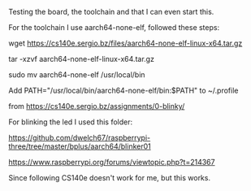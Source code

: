 Testing the board, the toolchain and that I can even start this.

For the toolchain I use aarch64-none-elf, followed these steps:

wget https://cs140e.sergio.bz/files/aarch64-none-elf-linux-x64.tar.gz

tar -xzvf aarch64-none-elf-linux-x64.tar.gz

sudo mv aarch64-none-elf /usr/local/bin

Add PATH="/usr/local/bin/aarch64-none-elf/bin:$PATH" to ~/.profile

from https://cs140e.sergio.bz/assignments/0-blinky/

For blinking the led I used this folder:

https://github.com/dwelch67/raspberrypi-three/tree/master/bplus/aarch64/blinker01

https://www.raspberrypi.org/forums/viewtopic.php?t=214367

Since following CS140e doesn't work for me, but this works.
